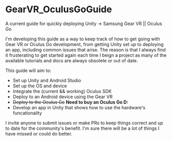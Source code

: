 # GearVR_OculusGoGuide
A current guide for quickly deploying Unity -> Samsung Gear VR || Oculus Go

I'm developing this guide as a way to keep track of how to get going with Gear VR or Oculus Go development, from getting Unity set up to deploying an app, including common issues that arise. The reason is that I always find it frusterating to get started again each time I beign a project as many of the available tutorials and docs are always obsolete or out of date.

This guide will aim to:

- Set up Unity and Android Studio
- Set up the OS and device
- Integrate the (current && working) Oculus SDK
- Deploy to an Android device using the Gear VR
- ~~Deploy to the Oculus Go~~ **Need to buy an Oculus Go D:**
- Develop an app in Unity that shows how to use the hardware's funcationality

I invite anyone to submit issues or make PRs to keep things correct and up to date for the community's benefit. I'm sure there will be a lot of things I have missed or could do better.
